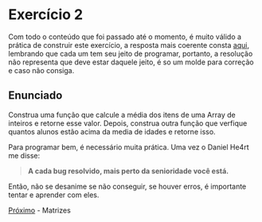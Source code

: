 <h1>Exercício 2</h1>
Com todo o conteúdo que foi passado até o momento, é muito válido a prática de construir este exercício, a resposta mais coerente consta <a href="https://github.com/paulorievrs/java4noobs/blob/master/Extras/Resolucao-Exercicios/Exercicio2.java">aqui</a>, lembrando que cada um tem seu jeito de programar, portanto, a resolução não representa que deve estar daquele jeito, é so um molde para correção e caso não consiga.

<h2>Enunciado</h2>
Construa uma função que calcule a média dos itens de uma Array de inteiros e retorne esse valor. Depois, construa outra função que verfique quantos alunos estão acima da media de idades e retorne isso.

Para programar bem, é necessário muita prática. Uma vez o Daniel He4rt me disse: 
>**A cada bug resolvido, mais perto da senioridade você está.**

Então, não se desanime se não conseguir, se houver erros, é importante tentar e aprender com eles.

[Próximo](./15-Matrizes.md) - Matrizes